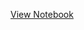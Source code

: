 [View Notebook](https://github.com/AliSeif96/Introduction-to-Numerical-Analysis/blob/main/session%202%20(Basic%20training)/README/session%202%20(Basic%20training).html)

